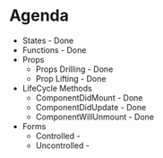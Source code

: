 # Agenda

- States - Done
- Functions - Done
- Props
  - Props Drilling - Done
  - Prop Lifting - Done
- LifeCycle Methods
  - ComponentDidMount - Done
  - ComponentDidUpdate - Done
  - ComponentWillUnmount - Done
- Forms
  - Controlled -
  - Uncontrolled -

